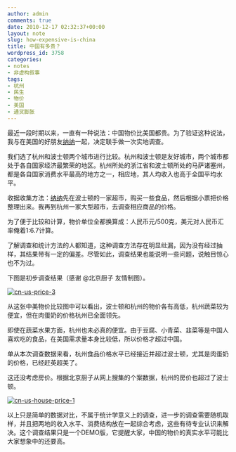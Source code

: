 ```yaml
---
author: admin
comments: true
date: 2010-12-17 02:32:37+00:00
layout: note
slug: how-expensive-is-china
title: 中国有多贵？
wordpress_id: 3758
categories:
- notes
- 非虚构叙事
tags:
- 杭州
- 民生
- 物价
- 美国
- 通货膨胀
---
```


最近一段时期以来，一直有一种说法：中国物价比美国都贵。为了验证这种说法，我与在美国的好朋友[纳纳](http://nana.blog.paowang.net)一起，决定联手做一次实地调查。

我们选了杭州和波士顿两个城市进行比较。杭州和波士顿是友好城市，两个城市都处于各自国家经济最繁荣的地区。杭州所处的浙江省和波士顿所处的马萨诸塞州，都是各自国家消费水平最高的地方之一，相应地，其人均收入也高于全国平均水平。

收据收集方法：[纳纳](http://nana.blog.paowang.net)先在波士顿的一家超市，购买一些食品，然后根据小票把价格整理出来。我再到杭州一家大型超市，去调查相应商品的价格。

为了便于比较和计算，物价单位全都换算成：人民币元/500克，美元对人民币汇率俺着1:6.7计算。

了解调查和统计方法的人都知道，这种调查方法存在明显纰漏，因为没有经过抽样，其结果带有一定的偏差。尽管如此，调查结果也能说明一些问题，说触目惊心也不为过。

下图是初步调查结果（感谢 @北京厨子 友情制图）。

[![cn-us-price-3](http://farm6.static.flickr.com/5162/5267711210_c72647a1db_b.jpg)](http://www.flickr.com/photos/42121485@N00/5267711210)

从这张中美物价比较图中可以看出，波士顿和杭州的物价各有高低，杭州蔬菜较为便宜，但在肉蛋奶的价格杭州已全面领先。

即使在蔬菜水果方面，杭州也未必真的便宜。由于豆腐、小青菜、韭菜等是中国人喜欢吃的食品，在美国需求量本身比较低，所以价格才超过中国。

单从本次调查数据来看，杭州食品价格水平已经接近并超过波士顿，尤其是肉蛋奶的价格，已经赶英超美了。

这还没考虑房价。根据北京厨子从网上搜集的个案数据，杭州的房价也超过了波士顿。

[![cn-us-house-price-1](http://farm6.static.flickr.com/5086/5267712036_a5cec2a410_b.jpg)](http://www.flickr.com/photos/42121485@N00/5267712036)

以上只是简单的数据对比，不属于统计学意义上的调查，进一步的调查需要随机取样，并且把两地的收入水平、消费结构放在一起综合考虑，这些有待专业认识来解决。这个调查结果只是一个DEMO版，它提醒大家，中国的物价的真实水平可能比大家想象中的还要高。
